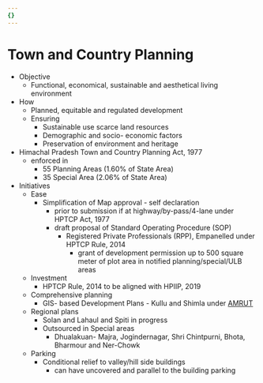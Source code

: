 ```yaml
---
{}
---
```

   
# Town and Country Planning   
* Objective   
	* Functional, economical, sustainable and aesthetical living environment   
* How   
	* Planned, equitable and regulated development   
	* Ensuring   
		* Sustainable use scarce land resources   
		* Demographic and socio- economic factors   
		* Preservation of environment and heritage    
* Himachal Pradesh Town and Country Planning Act, 1977   
	* enforced in   
		* 55 Planning Areas (1.60% of State Area)   
		* 35 Special Area (2.06% of State Area)   
* Initiatives   
	* Ease   
		* Simplification of Map approval - self declaration   
			* prior to submission if at highway/by-pass/4-lane under HPTCP Act, 1977   
			* draft proposal of Standard Operating Procedure (SOP)   
				* Registered Private Professionals (RPP), Empanelled under HPTCP Rule, 2014   
					* grant of development permission up to 500 square meter of plot area in notified planning/special/ULB areas    
	* Investment   
		* HPTCP Rule, 2014 to be aligned with HPIIP, 2019   
	* Comprehensive planning   
		* GIS- based Development Plans - Kullu and Shimla under [AMRUT](../../../04%20Economy/Economic%20Survey%20HP%20-%202020-21/15%20Housing%20and%20Urban%20Development/AMRUT.md)   
	* Regional plans   
		* Solan and Lahaul and Spiti in progress   
		* Outsourced in Special areas   
			* Dhualakuan- Majra, Jogindernagar, Shri Chintpurni, Bhota, Bharmour and Ner-Chowk   
	* Parking   
		* Conditional relief to valley/hill side buildings   
			* can have uncovered and parallel to the building parking